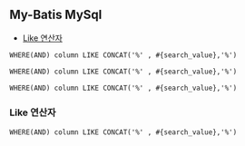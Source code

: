 ## My-Batis MySql

- [Like 연산자](#Like-연산자)

```html
WHERE(AND) column LIKE CONCAT('%' , #{search_value},'%')
```
```html
WHERE(AND) column LIKE CONCAT('%' , #{search_value},'%')
```
```html
WHERE(AND) column LIKE CONCAT('%' , #{search_value},'%')
```

### Like 연산자

```html
WHERE(AND) column LIKE CONCAT('%' , #{search_value},'%')
```

